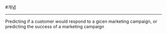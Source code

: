 #개념

---
Predicting if a customer would respond to a gicen marketing campaign, or predicting the success of a marketing campaign
